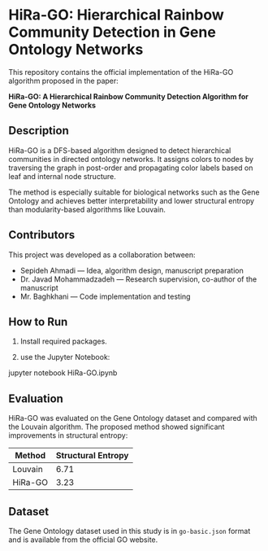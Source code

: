 # HiRa-GO: Hierarchical Rainbow Community Detection in Gene Ontology Networks

This repository contains the official implementation of the HiRa-GO algorithm proposed in the paper:

**HiRa-GO: A Hierarchical Rainbow Community Detection Algorithm for Gene Ontology Networks**  


## Description

HiRa-GO is a DFS-based algorithm designed to detect hierarchical communities in directed ontology networks. It assigns colors to nodes by traversing the graph in post-order and propagating color labels based on leaf and internal node structure.

The method is especially suitable for biological networks such as the Gene Ontology and achieves better interpretability and lower structural entropy than modularity-based algorithms like Louvain.

## Contributors

This project was developed as a collaboration between:

- Sepideh Ahmadi — Idea, algorithm design, manuscript preparation  
- Dr. Javad Mohammadzadeh — Research supervision, co-author of the manuscript  
- Mr. Baghkhani — Code implementation and testing

## How to Run

1. Install required packages.

2. use the Jupyter Notebook:

jupyter notebook HiRa-GO.ipynb


## Evaluation

HiRa-GO was evaluated on the Gene Ontology dataset and compared with the Louvain algorithm. The proposed method showed significant improvements in structural entropy:

| Method   | Structural Entropy |
|----------|--------------------|
| Louvain  | 6.71               |
| HiRa-GO  | 3.23               |

## Dataset

The Gene Ontology dataset used in this study is in `go-basic.json` format and is available from the official GO website.

